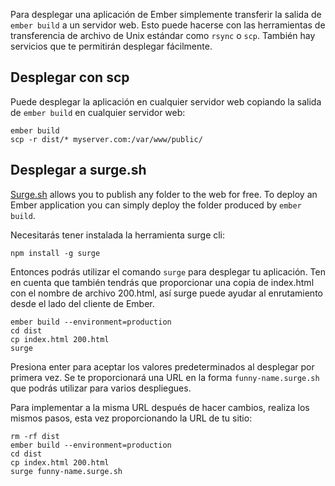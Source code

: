 Para desplegar una aplicación de Ember simplemente transferir la salida de `ember build` a un servidor web. Esto puede hacerse con las herramientas de transferencia de archivo de Unix estándar como `rsync` o `scp`. También hay servicios que te permitirán desplegar fácilmente.

## Desplegar con scp

Puede desplegar la aplicación en cualquier servidor web copiando la salida de `ember build` en cualquier servidor web:

```shell
ember build
scp -r dist/* myserver.com:/var/www/public/
```

## Desplegar a surge.sh

[Surge.sh](http://surge.sh/) allows you to publish any folder to the web for free. To deploy an Ember application you can simply deploy the folder produced by `ember build`.

Necesitarás tener instalada la herramienta surge cli:

```shell
npm install -g surge
```

Entonces podrás utilizar el comando `surge` para desplegar tu aplicación. Ten en cuenta que también tendrás que proporcionar una copia de index.html con el nombre de archivo 200.html, así surge puede ayudar al enrutamiento desde el lado del cliente de Ember.

```shell
ember build --environment=production
cd dist
cp index.html 200.html
surge
```

Presiona enter para aceptar los valores predeterminados al desplegar por primera vez. Se te proporcionará una URL en la forma `funny-name.surge.sh` que podrás utilizar para varios despliegues.

Para implementar a la misma URL después de hacer cambios, realiza los mismos pasos, esta vez proporcionando la URL de tu sitio:

```shell
rm -rf dist
ember build --environment=production
cd dist
cp index.html 200.html
surge funny-name.surge.sh
```